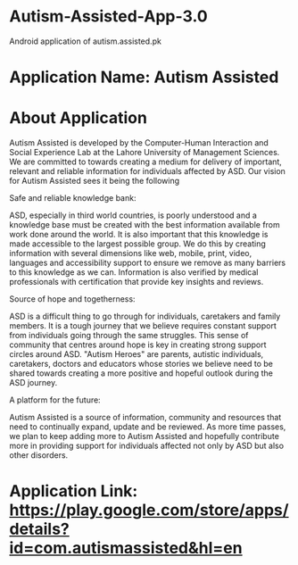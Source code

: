 # Autism-Assisted-App-3.0
Android application of autism.assisted.pk

# Application Name: Autism Assisted
# About Application

Autism Assisted is developed by the Computer-Human Interaction and Social Experience Lab at the Lahore University of Management Sciences. We are committed to towards creating a medium for delivery of important, relevant and reliable information for individuals affected by ASD. Our vision for Autism Assisted sees it being the following

Safe and reliable knowledge bank:

ASD, especially in third world countries, is poorly understood and a knowledge base must be created with the best information available from work done around the world. It is also important that this knowledge is made accessible to the largest possible group. We do this by creating information with several dimensions like web, mobile, print, video, languages and accessibility support to ensure we remove as many barriers to this knowledge as we can. Information is also verified by medical professionals with certification that provide key insights and reviews.

Source of hope and togetherness:

ASD is a difficult thing to go through for individuals, caretakers and family members. It is a tough journey that we believe requires constant support from individuals going through the same struggles. This sense of community that centres around hope is key in creating strong support circles around ASD. "Autism Heroes" are parents, autistic individuals, caretakers, doctors and educators whose stories we believe need to be shared towards creating a more positive and hopeful outlook during the ASD journey.

A platform for the future:

Autism Assisted is a source of information, community and resources that need to continually expand, update and be reviewed. As more time passes, we plan to keep adding more to Autism Assisted and hopefully contribute more in providing support for individuals affected not only by ASD but also other disorders.

# Application Link: https://play.google.com/store/apps/details?id=com.autismassisted&hl=en
